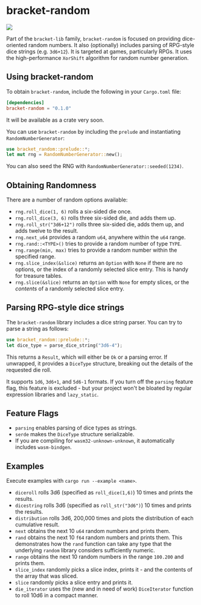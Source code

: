 # bracket-random

![](https://github.com/thebracket/bracket-random/workflows/Rust/badge.svg)

Part of the `bracket-lib` family, `bracket-random` is focused on providing dice-oriented random numbers. It also (optionally) includes parsing of RPG-style dice strings (e.g. `3d6+12`). It is targeted at games, particularly RPGs. It uses the high-performance `XorShift` algorithm for random number generation.

## Using bracket-random

To obtain `bracket-random`, include the following in your `Cargo.toml` file:

```toml
[dependencies]
bracket-random = "0.1.0"
```

It will be available as a crate very soon.

You can use `bracket-random` by including the `prelude` and instantiating `RandomNumberGenerator`:

```rust
use bracket_random::prelude::*;
let mut rng = RandomNumberGenerator::new();
```

You can also seed the RNG with `RandomNumberGenerator::seeded(1234)`.

## Obtaining Randomness

There are a number of random options available:

* `rng.roll_dice(1, 6)` rolls a six-sided die once.
* `rng.roll_dice(3, 6)` rolls three six-sided die, and adds them up.
* `rng.roll_str("3d6+12")` rolls three six-sided die, adds them up, and adds twelve to the result.
* `rng.next_u64` provides a random `u64`, anywhere within the `u64` range.
* `rng.rand::<TYPE>()` tries to provide a random number of type `TYPE`.
* `rng.range(min, max)` tries to provide a random number within the specified range.
* `rng.slice_index(&slice)` returns an `Option` with `None` if there are no options, or the index of a randomly selected slice entry. This is handy for treasure tables.
* `rng.slice(&slice)` returns an `Option` with `None` for empty slices, or the *contents* of a randomly selected slice entry.

## Parsing RPG-style dice strings

The `bracket-random` library includes a dice string parser. You can try to parse a string as follows:

```rust
use bracket_random::prelude::*;
let dice_type = parse_dice_string("3d6-4");
```

This returns a `Result`, which will either be `Ok` or a parsing error. If unwrapped, it provides a `DiceType` structure, breaking out the details of the requested die roll.

It supports `1d6`, `3d6+1`, and `5d6-1` formats. If you turn off the `parsing` feature flag, this feature is excluded - but your project won't be bloated by regular expression libraries and `lazy_static`.

## Feature Flags

* `parsing` enables parsing of dice types as strings.
* `serde` makes the `DiceType` structure serializable.
* If you are compiling for `wasm32-unknown-unknown`, it automatically includes `wasm-bindgen`.

## Examples

Execute examples with `cargo run --example <name>`.

* `diceroll` rolls 3d6 (specified as `roll_dice(1,6)`) 10 times and prints the results.
* `dicestring` rolls 3d6 (specified as `roll_str("3d6")`) 10 times and prints the results.
* `distribution` rolls 3d6, 200,000 times and plots the distribution of each cumulative result.
* `next` obtains the next 10 `u64` random numbers and prints them.
* `rand` obtains the next 10 `f64` random numbers and prints them. This demonstrates how the `rand` function can take any type that the underlying `random` library considers sufficiently numeric.
* `range` obtains the next 10 random numbers in the range `100.200` and prints them.
* `slice_index` randomly picks a slice index, prints it - and the contents of the array that was sliced.
* `slice` randomly picks a slice entry and prints it.
* `die_iterator` uses the (new and in need of work) `DiceIterator` function to roll 10d6 in a compact manner.
